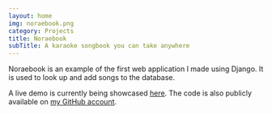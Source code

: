 ```yaml
---
layout: home
img: noraebook.png
category: Projects
title: Noraebook
subTitle: A karaoke songbook you can take anywhere
---
```

Noraebook is an example of the first web application I made using Django. It is used to look up and add songs to the database.

A live demo is currently being showcased [here](http://noraebook.benjaminkmiller.com). The code is also publicly available on [my GitHub account](https://github.com/benjiyamin).
